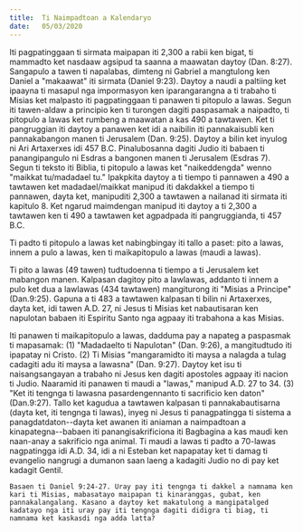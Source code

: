 ```yaml
---
title:  Ti Naimpadtoan a Kalendaryo
date:   05/03/2020
---
```


Iti pagpatinggaan ti sirmata maipapan iti 2,300 a rabii ken bigat, ti mammadto ket nasdaaw agsipud ta saanna a maawatan daytoy (Dan. 8:27). Sangapulo a tawen ti napalabas, dimteng ni Gabriel a mangtulong ken Daniel a "makaawat" iti sirmata (Daniel 9:23). Daytoy a naudi a paltiing ket ipaayna ti masapul nga impormasyon ken iparangarangna a ti trabaho ti Misias ket malpasto iti pagpatinggaan ti panawen ti pitopulo a lawas. Segun iti tawen-aldaw a principio ken ti turongen dagiti paspasamak a naipadto, ti pitopulo a lawas ket rumbeng a maawatan a kas 490 a tawtawen. Ket ti pangruggian iti daytoy a panawen ket idi a naibilin iti pannakaisubli ken pannakabangon manen ti Jerusalem (Dan. 9:25). Daytoy a bilin ket inyulog ni Ari Artaxerxes idi 457 B.C. Pinalubosanna dagiti Judio iti babaen ti panangipangulo ni Esdras a bangonen manen ti Jerusalem (Esdras 7). Segun ti teksto iti Biblia, ti pitopulo a lawas ket "naikeddengda" wenno "maikkat tu/madadael tu." Ipakpkita daytoy a ti tiempo ti pannawen a 490 a tawtawen ket madadael/maikkat manipud iti dakdakkel a tiempo ti pannawen, dayta ket, manipuditi 2,300 a tawtawen a nailanad iti sirmata iti kapitulo 8. Ket ngarud maimdengan manipud iti daytoy a ti 2,300 a tawtawen ken ti 490 a tawtawen ket agpadpada iti pangruggianda, ti 457 B.C.

Ti padto ti pitopulo a lawas ket nabingbingay iti tallo a paset: pito a lawas, innem a pulo a lawas, ken ti maikapitopulo a lawas (maudi a lawas).

Ti pito a lawas (49 tawen) tudtudoenna ti tiempo a ti Jerusalem ket mabangon manen. Kalpasan dagitoy pito a lawlawas, addanto ti innem a pulo ket dua a lawlawas (434 tawtawen) mangiturong iti "Misias a Principe" (Dan.9:25). Gapuna a ti 483 a tawtawen kalpasan ti bilin ni Artaxerxes, dayta ket, idi tawen A.D. 27, ni Jesus ti Misias ket nabautisaran ken napulotan babaen iti Espiritu Santo nga agpaay iti trabahona a kas Misias.

Iti panawen ti maikapitopulo a lawas, dadduma pay a napateg a paspasmak ti mapasamak: (1) "Madadaelto ti Napulotan" (Dan. 9:26), a mangitudtudo iti ipapatay ni Cristo. (2) Ti Misias "mangaramidto iti maysa a nalagda a tulag cadagiti adu iti maysa a lawasna" (Dan. 9:27). Daytoy ket isu ti naisangsangayan a trabaho ni Jesus ken dagiti apostoles agpaay iti nacion ti Judio. Naaramid iti panawen ti maudi a "lawas," manipud A.D. 27 to 34. (3) "Ket iti tengnga ti lawasna pasardengennanto ti sacrificio ken daton" (Dan.9:27). Tallo ket kagudua a tawtawen kalpasan ti pannakabautisarna (dayta ket, iti tengnga ti lawas), inyeg ni Jesus ti panagpatingga ti sistema a panagdatdaton--dayta ket awanen iti aniaman a naimpadtoan a kinapategna--babaen iti panangisakrificiona iti Bagbagina a kas maudi ken naan-anay a sakrificio nga animal. Ti maudi a lawas ti padto a 70-lawas nagpatingga idi A.D. 34, idi a ni Esteban ket napapatay ket ti damag ti evangelio nangrugi a dumanon saan laeng a kadagiti Judio no di pay ket kadagit Gentil.

`Basaen ti Daniel 9:24-27. Uray pay iti tengnga ti dakkel a namnama ken kari ti Misias, mabasatayo maipapan ti kinaranggas, gubat, ken pannakalangalang. Kasano a daytoy ket makatulong a mangipatalged kadatayo nga iti uray pay iti tengnga dagiti didigra ti biag, ti namnama ket kaskasdi nga adda latta?`